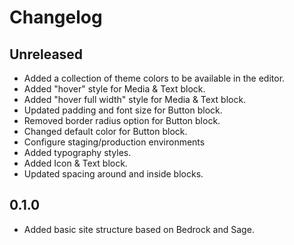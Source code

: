 # Changelog

## Unreleased

- Added a collection of theme colors to be available in the editor.
- Added "hover" style for Media & Text block.
- Added "hover full width" style for Media & Text block.
- Updated padding and font size for Button block.
- Removed border radius option for Button block.
- Changed default color for Button block.
- Configure staging/production environments
- Added typography styles.
- Added Icon & Text block.
- Updated spacing around and inside blocks.

## 0.1.0

- Added basic site structure based on Bedrock and Sage.
